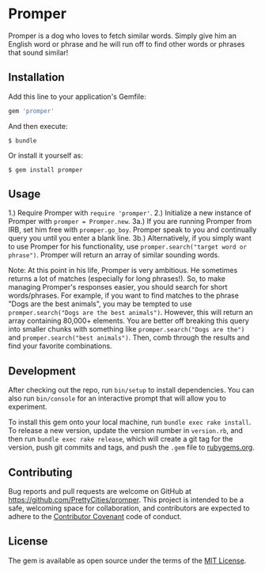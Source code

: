 # Promper

Promper is a dog who loves to fetch similar words. Simply give him an English word or phrase and he will run off to find other words or phrases that sound similar!

## Installation

Add this line to your application's Gemfile:

```ruby
gem 'promper'
```

And then execute:

    $ bundle

Or install it yourself as:

    $ gem install promper

## Usage

1.) Require Promper with `require 'promper'`.
2.) Initialize a new instance of Promper with `promper = Promper.new`.
3a.) If you are running Promper from IRB, set him free with `promper.go_boy`. Promper speak to you and continually query you until you enter a blank line.
3b.) Alternatively, if you simply want to use Promper for his functionality, use `promper.search("target word or phrase")`. Promper will return an array of similar sounding words.

Note: At this point in his life, Promper is very ambitious. He sometimes returns a lot of matches (especially for long phrases!). So, to make managing Promper's responses easier, you should search for short words/phrases. For example, if you want to find matches to the phrase "Dogs are the best animals", you may be tempted to use `promper.search("Dogs are the best animals")`. However, this will return an array containing 80,000+ elements. You are better off breaking this query into smaller chunks with something like `promper.search("Dogs are the")` and `promper.search("best animals")`. Then, comb through the results and find your favorite combinations.

## Development

After checking out the repo, run `bin/setup` to install dependencies. You can also run `bin/console` for an interactive prompt that will allow you to experiment.

To install this gem onto your local machine, run `bundle exec rake install`. To release a new version, update the version number in `version.rb`, and then run `bundle exec rake release`, which will create a git tag for the version, push git commits and tags, and push the `.gem` file to [rubygems.org](https://rubygems.org).

## Contributing

Bug reports and pull requests are welcome on GitHub at https://github.com/PrettyCities/promper. This project is intended to be a safe, welcoming space for collaboration, and contributors are expected to adhere to the [Contributor Covenant](http://contributor-covenant.org) code of conduct.


## License

The gem is available as open source under the terms of the [MIT License](http://opensource.org/licenses/MIT).

